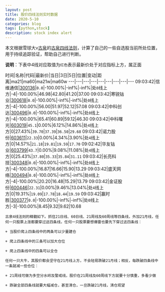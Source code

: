 ```yaml
---
layout: post
title: 股价四线法则实时数据
date: 2020-5-10
categories: blog
tags: [python,stock]
description: stock index alert
---
```



本文根据雪球大v[古泉](https://xueqiu.com/u/7148646888)的[古泉四线法则](https://xueqiu.com/7148646888/130498192)，计算了自己的一些自选股当前所处位置，用于持续追踪验证，帮助自己进行判断。

**说明**：下表中4线对应取值为`红色`表示最新价处于对应指标上方，属正面

时间|名称|代码|最新价|当日|3日|5日|位置|变动|距离|ma21|ma60|ma21w|ma60w
---|---|---|---|---|---|---|---|---
09:03:42|信维通信|[300136](https://xueqiu.com/S/SZ300136)|`0.0`|-100.00%|-inf%|-inf%|处`0`线上方|-4|-100.00%|46.98|42.80|41.20|37.00
09:03:42|寒锐钴业|[300618](https://xueqiu.com/S/SZ300618)|`0.0`|-100.00%|-inf%|-inf%|处`0`线上方|-4|-100.00%|56.00|51.97|52.12|57.08
09:03:42|中科创达|[300496](https://xueqiu.com/S/SZ300496)|`0.0`|-100.00%|-inf%|-inf%|处`0`线上方|-4|-100.00%|65.41|60.89|59.12|46.30
09:03:42|中科曙光|[603019](https://xueqiu.com/S/SH603019)|`45.1`|0.00%|6.12%|14.86%|处`4`线上方|0|27.43%|`39.70`|`37.39`|`36.50`|`29.68`
09:03:42|诺力股份|[603611](https://xueqiu.com/S/SH603611)|`22.33`|0.00%|4.34%|3.90%|处`4`线上方|0|14.57%|`21.18`|`19.81`|`19.59`|`17.70`
09:02:42|华友钴业|[603799](https://xueqiu.com/S/SH603799)|`43.7`|0.00%|9.08%|11.08%|处`4`线上方|0|25.43%|`37.80`|`35.33`|`35.84`|`31.11`
09:03:42|长亮科技|[300348](https://xueqiu.com/S/SZ300348)|`0.0`|-100.00%|-inf%|-inf%|处`0`线上方|-4|-100.00%|16.87|16.66|15.90|13.29
09:03:42|盛天网络|[300494](https://xueqiu.com/S/SZ300494)|`0.0`|-100.00%|-inf%|-inf%|处`0`线上方|-4|-100.00%|20.20|16.48|15.29|13.79
09:03:42|金证股份|[600446](https://xueqiu.com/S/SH600446)|`22.31`|0.00%|9.46%|13.04%|处`4`线上方|0|19.31%|`19.09`|`17.78`|`18.44`|`19.59`
09:03:42|赢时胜|[300377](https://xueqiu.com/S/SZ300377)|`0.0`|-100.00%|-inf%|-inf%|处`0`线上方|-3|-100.00%|8.45|9.32|9.62|10.68

```
古泉4线法则的精髓如下。抓住21日线、60日线、21周线及60周线等四条线，外加21月线，任何一只股票上涨都要穿过这四条线，任何一只股票要想爆雷也要先下穿过这四条线：

+ 当股价爬上四条线中的两条可以少量建仓

+ 爬上四条线中的三条可以加大仓位

+ 爬上四条线中的四条可以全仓

任何一只大牛，其股价都会坚守在21月线上方，不会轻易跌破21月线；相反，每跌破四条线中一条就减一些仓位：

+ 21周线可做为多空分水岭及警戒线，股价在21周线及60周线下方就要十分慎重，多看少做

+ 跌破全部四条线就要大幅减仓，甚至清仓，一旦跌破21月线，清仓观望
```